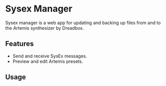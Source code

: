 # Sysex Manager

Sysex manager is a web app for updating and backing up files from and to the Artemis synthesizer by Dreadbox.

## Features

- Send and receive SysEx messages.
- Preview and edit Artemis presets.

## Usage
